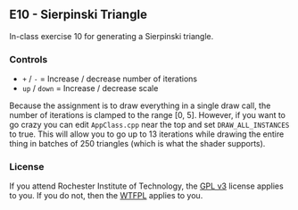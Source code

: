 ## E10 - Sierpinski Triangle

In-class exercise 10 for generating a Sierpinski triangle.

### Controls

* `+` / `-` = Increase / decrease number of iterations
* `up` / `down` = Increase / decrease scale

Because the assignment is to draw everything in a single draw call,
the number of iterations is clamped to the range [0, 5]. However,
if you want to go crazy you can edit `AppClass.cpp` near the top
and set `DRAW_ALL_INSTANCES` to true. This will allow you to go up
to 13 iterations while drawing the entire thing in batches of 250
triangles (which is what the shader supports).

### License

If you attend Rochester Institute of Technology, the
[GPL v3](http://www.gnu.org/licenses/gpl-3.0.en.html) license applies
to you. If you do not, then the [WTFPL](http://www.wtfpl.net/about/)
applies to you.